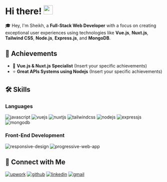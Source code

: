 # Hi there! <img src="https://media.giphy.com/media/hvRJCLFzcasrR4ia7z/giphy.gif" width="29px" height="29px">
🎓 Hey, I'm Sheikh, a **Full-Stack Web Developer** with a focus on creating exceptional user experiences using technologies like **Vue.js**, **Nuxt.js**, **Tailwind CSS**, **Node.js**, **Express.js**, and **MongoDB**.

## 🏅 Achievements

- 🚀 **Vue.js & Nuxt.js Specialist** (Insert your specific achievements)
- ⭐ **Great APIs Systems using Nodejs** (Insert your specific achievements)

## 🛠️ Skills

### Languages

![javascript](https://img.shields.io/badge/JavaScript-323330?style=for-the-badge&logo=javascript&logoColor=F7DF1E)
![vuejs](https://img.shields.io/badge/Vue.js-4FC08D?style=for-the-badge&logo=vue.js&logoColor=white)
![nuxtjs](https://img.shields.io/badge/Nuxt.js-00C58E?style=for-the-badge&logo=nuxt.js&logoColor=white)
![tailwindcss](https://img.shields.io/badge/Tailwind_CSS-38B2AC?style=for-the-badge&logo=tailwind-css&logoColor=white)
![nodejs](https://img.shields.io/badge/Node.js-339933?style=for-the-badge&logo=node.js&logoColor=white)
![expressjs](https://img.shields.io/badge/Express.js-000000?style=for-the-badge&logo=express&logoColor=white)
![mongodb](https://img.shields.io/badge/MongoDB-47A248?style=for-the-badge&logo=mongodb&logoColor=white)

### Front-End Development

![responsive-design](https://img.shields.io/badge/Responsive_Design-4285F4?style=for-the-badge&logo=googlechrome&logoColor=white)
![progressive-web-app](https://img.shields.io/badge/Progressive_Web_App-4285F4?style=for-the-badge&logo=googlechrome&logoColor=white)

## 📝 Connect with Me

[![upwork](https://img.shields.io/badge/Upwork-6FDA44?style=for-the-badge&logo=Upwork&logoColor=white)](https://bit.ly/sheikhOnUpwork)
[![github](https://img.shields.io/badge/GitHub-000000?style=for-the-badge&logo=GitHub&logoColor=white)](https://github.com/sheikhelmoctarg)
[![linkedin](https://img.shields.io/badge/LinkedIn-0077B5?style=for-the-badge&logo=LinkedIn&logoColor=white)](https://bit.ly/myLinkedinAccount)
[![gmail](https://img.shields.io/badge/Gmail-D14836?style=for-the-badge&logo=Gmail&logoColor=white)](mailto:sheikh.el.moctar@gmail.com)

